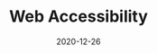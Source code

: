 ---
title: "Web Accessibility"
authors:
    - "Udacity"
    - "Google"
categories: 
    - "accessibility"
    - "front-end"
link: "https://www.udacity.com/course/web-accessibility--ud891"
date: "2020-12-26"
---